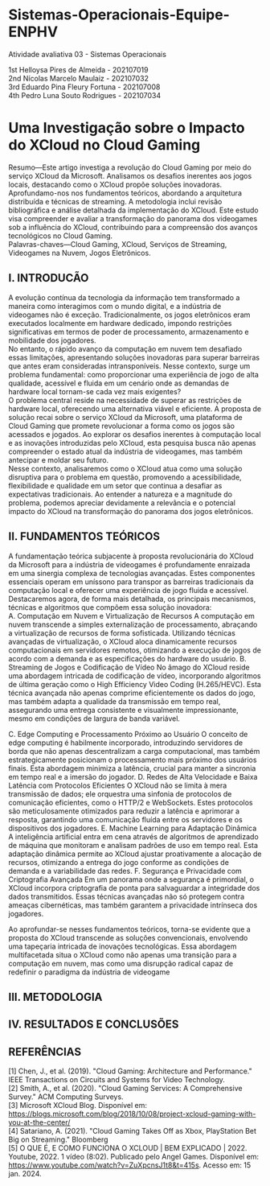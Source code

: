 # Sistemas-Operacionais-Equipe-ENPHV
Atividade avaliativa 03 - Sistemas Operacionais

1st Helloysa Pires de Almeida - 202107019  
2nd Nícolas Marcelo Maulaiz - 202107032  
3rd Eduardo Pina Fleury Fortuna - 202107008  
4th Pedro Luna Souto Rodrigues - 202107034  


# Uma Investigação sobre o Impacto do XCloud no Cloud Gaming 

Resumo—Este artigo investiga a revolução do Cloud Gaming por meio do serviço XCloud da Microsoft. Analisamos os desafios inerentes aos jogos locais, destacando como o XCloud propõe soluções inovadoras. Aprofundamo-nos nos fundamentos teóricos, abordando a arquitetura distribuída e técnicas de streaming. A metodologia inclui revisão bibliográfica e análise detalhada da implementação do XCloud. Este estudo visa compreender e avaliar a transformação do panorama dos videogames sob a influência do XCloud, contribuindo para a compreensão dos avanços tecnológicos no Cloud Gaming.   
Palavras-chaves—Cloud Gaming, XCloud, Serviços de Streaming, Videogames na Nuvem, Jogos Eletrônicos.  

## I.	INTRODUCÃO
A evolução contínua da tecnologia da informação tem transformado a maneira como interagimos com o mundo digital, e a indústria de videogames não é exceção. Tradicionalmente, os jogos eletrônicos eram executados localmente em hardware dedicado, impondo restrições significativas em termos de poder de processamento, armazenamento e mobilidade dos jogadores.  
No entanto, o rápido avanço da computação em nuvem tem desafiado essas limitações, apresentando soluções inovadoras para superar barreiras que antes eram consideradas intransponíveis. Nesse contexto, surge um problema fundamental: como proporcionar uma experiência de jogo de alta qualidade, acessível e fluida em um cenário onde as demandas de hardware local tornam-se cada vez mais exigentes?  
O problema central reside na necessidade de superar as restrições de hardware local, oferecendo uma alternativa viável e eficiente. A proposta de solução recai sobre o serviço XCloud da Microsoft, uma plataforma de Cloud Gaming que promete revolucionar a forma como os jogos são acessados e jogados. Ao explorar os desafios inerentes à computação local e as inovações introduzidas pelo XCloud, esta pesquisa busca não apenas compreender o estado atual da indústria de videogames, mas também antecipar e moldar seu futuro.  
Nesse contexto, analisaremos como o XCloud atua como uma solução disruptiva para o problema em questão, promovendo a acessibilidade, flexibilidade e qualidade em um setor que continua a desafiar as expectativas tradicionais. Ao entender a natureza e a magnitude do problema, podemos apreciar devidamente a relevância e o potencial impacto do XCloud na transformação do panorama dos jogos eletrônicos.    

## II.	FUNDAMENTOS TEÓRICOS

A fundamentação teórica subjacente à proposta revolucionária do XCloud da Microsoft para a indústria de videogames é profundamente enraizada em uma sinergia complexa de tecnologias avançadas. Estes componentes essenciais operam em uníssono para transpor as barreiras tradicionais da computação local e oferecer uma experiência de jogo fluida e acessível. Destacaremos agora, de forma mais detalhada, os principais mecanismos, técnicas e algoritmos que compõem essa solução inovadora:  
A.	Computação em Nuvem e Virtualização de Recursos
	A computação em nuvem transcende a simples externalização de processamento, abraçando a virtualização de recursos de forma sofisticada. Utilizando técnicas avançadas de virtualização, o XCloud aloca dinamicamente recursos computacionais em servidores remotos, otimizando a execução de jogos de acordo com a demanda e as especificações do hardware do usuário.
B.	Streaming de Jogos e Codificação de Vídeo
	No âmago do XCloud reside uma abordagem intricada de codificação de vídeo, incorporando algoritmos de última geração como o High Efficiency Video Coding (H.265/HEVC). Esta técnica avançada não apenas comprime eficientemente os dados do jogo, mas também adapta a qualidade da transmissão em tempo real, assegurando uma entrega consistente e visualmente impressionante, mesmo em condições de largura de banda variável.

C.	Edge Computing e Processamento Próximo ao Usuário
	O conceito de edge computing é habilmente incorporado, introduzindo servidores de borda que não apenas descentralizam a carga computacional, mas também estrategicamente posicionam o processamento mais próximo dos usuários finais. Esta abordagem minimiza a latência, crucial para manter a sincronia em tempo real e a imersão do jogador.
D.	Redes de Alta Velocidade e Baixa Latência com Protocolos Eficientes
	O	XCloud não se limita à mera transmissão de dados; ele orquestra uma sinfonia de protocolos de comunicação eficientes, como o HTTP/2 e WebSockets. Estes protocolos são meticulosamente otimizados para reduzir a latência e aprimorar a resposta, garantindo uma comunicação fluída entre os servidores e os dispositivos dos jogadores.
E.	Machine Learning para Adaptação Dinâmica
	A inteligência artificial entra em cena através de algoritmos de aprendizado de máquina que monitoram e analisam padrões de uso em tempo real. Esta adaptação dinâmica permite ao XCloud ajustar proativamente a alocação de recursos, otimizando a entrega do jogo conforme as condições de demanda e a variabilidade das redes.
F.	Segurança e Privacidade com Criptografia Avançada
	Em um panorama onde a segurança é primordial, o XCloud incorpora criptografia de ponta para salvaguardar a integridade dos dados transmitidos. Essas técnicas avançadas não só protegem contra ameaças cibernéticas, mas também garantem a privacidade intrínseca dos jogadores.

Ao aprofundar-se nesses fundamentos teóricos, torna-se evidente que a proposta do XCloud transcende as soluções convencionais, envolvendo uma tapeçaria intricada de inovações tecnológicas. Essa abordagem multifacetada situa o XCloud como não apenas uma transição para a computação em nuvem, mas como uma disrupção radical capaz de redefinir o paradigma da indústria de videogame
 
## III.	METODOLOGIA 

## IV.	RESULTADOS E CONCLUSÕES 

## REFERÊNCIAS
[1]	Chen, J., et al. (2019). "Cloud Gaming: Architecture and Performance." IEEE Transactions on Circuits and Systems for Video Technology.  
[2]	Smith, A., et al. (2020). "Cloud Gaming Services: A Comprehensive Survey." ACM Computing Surveys.  
[3]	Microsoft XCloud Blog. Disponível em: https://blogs.microsoft.com/blog/2018/10/08/project-xcloud-gaming-with-you-at-the-center/  
[4]	Satariano, A. (2021). "Cloud Gaming Takes Off as Xbox, PlayStation Bet Big on Streaming." Bloomberg  
[5]	O QUE É, E COMO FUNCIONA O XCLOUD | BEM EXPLICADO | 2022. Youtube, 2022. 1 vídeo (8:02). Publicado pelo Angel Games. Disponível em: https://www.youtube.com/watch?v=ZuXpcnsJ1t8&t=415s. Acesso em: 15 jan. 2024.  

